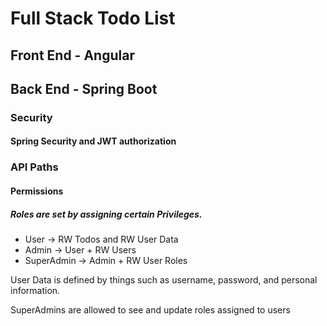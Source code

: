 # Full Stack Todo List
## Front End - Angular

## Back End - Spring Boot
### Security
#### Spring Security and JWT authorization
### API Paths
#### Permissions
##### Roles are set by assigning certain Privileges. 
* User    ->  RW Todos and RW User Data
* Admin   ->  User + RW Users
* SuperAdmin -> Admin + RW User Roles

User Data is defined by things such as username, password, and personal information.

SuperAdmins are allowed to see and update roles assigned to users